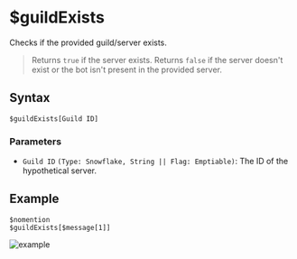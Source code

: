 # $guildExists
Checks if the provided guild/server exists.

> Returns `true` if the server exists. Returns `false` if the server doesn't exist or the bot isn't present in the provided server.

## Syntax
```
$guildExists[Guild ID]
```

### Parameters
- `Guild ID` `(Type: Snowflake, String || Flag: Emptiable)`: The ID of the hypothetical server.

## Example
```
$nomention
$guildExists[$message[1]]
```
![example](https://user-images.githubusercontent.com/111157596/233702796-bdb3f9c5-1b3b-4cc1-b0cc-b85811675139.png)
